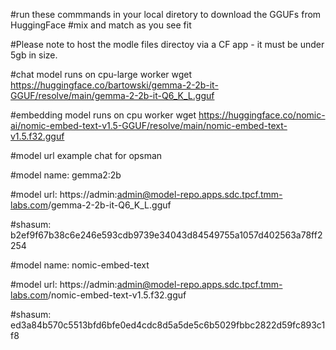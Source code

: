 
#run these commmands in your local diretory to download the GGUFs from HuggingFace
#mix and match as you see fit

#Please note to host the modle files directoy via a CF app - it must be under 5gb in size.

#chat model runs on cpu-large worker
wget https://huggingface.co/bartowski/gemma-2-2b-it-GGUF/resolve/main/gemma-2-2b-it-Q6_K_L.gguf


#embedding model runs on cpu worker
wget https://huggingface.co/nomic-ai/nomic-embed-text-v1.5-GGUF/resolve/main/nomic-embed-text-v1.5.f32.gguf


#model url example chat for opsman

#model name:
gemma2:2b

#model url:
https://admin:admin@model-repo.apps.sdc.tpcf.tmm-labs.com/gemma-2-2b-it-Q6_K_L.gguf

#shasum:
b2ef9f67b38c6e246e593cdb9739e34043d84549755a1057d402563a78ff2254



#model name:
nomic-embed-text

#model url:
https://admin:admin@model-repo.apps.sdc.tpcf.tmm-labs.com/nomic-embed-text-v1.5.f32.gguf

#shasum:
ed3a84b570c5513bfd6bfe0ed4cdc8d5a5de5c6b5029fbbc2822d59fc893c1f8
